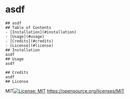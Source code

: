  
  # asdf
    ## asdf
    ## Table of Contents 
    - [Installation](#installation)
    - [Usage](#usage)
    - [Credits](#credits)
    - [License](#license)
    ## Installation
    asdf
    ## Usage
    asdf

    ## Credits
    asdf
    ## License
    
  MIT[![License: MIT](https://img.shields.io/badge/License-MIT-yellow.svg)](https://opensource.org/licenses/MIT)
  https://opensource.org/licenses/MIT
  
    

